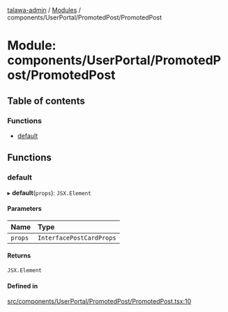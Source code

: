 [talawa-admin](../README.md) / [Modules](../modules.md) / components/UserPortal/PromotedPost/PromotedPost

# Module: components/UserPortal/PromotedPost/PromotedPost

## Table of contents

### Functions

- [default](components_UserPortal_PromotedPost_PromotedPost.md#default)

## Functions

### default

▸ **default**(`props`): `JSX.Element`

#### Parameters

| Name | Type |
| :------ | :------ |
| `props` | `InterfacePostCardProps` |

#### Returns

`JSX.Element`

#### Defined in

[src/components/UserPortal/PromotedPost/PromotedPost.tsx:10](https://github.com/Sauradip07/talawa-admin/blob/504276e/src/components/UserPortal/PromotedPost/PromotedPost.tsx#L10)
